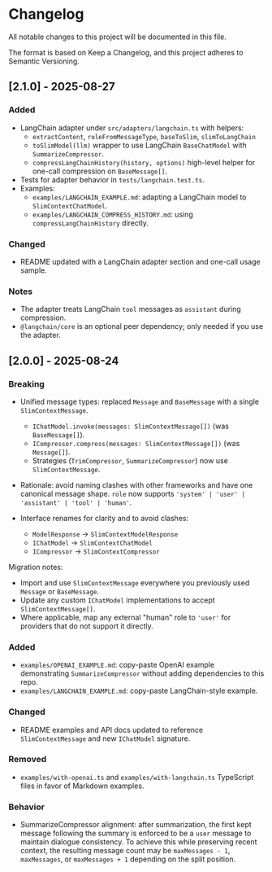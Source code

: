 # Changelog

All notable changes to this project will be documented in this file.

The format is based on Keep a Changelog, and this project adheres to Semantic Versioning.

## [2.1.0] - 2025-08-27

### Added

- LangChain adapter under `src/adapters/langchain.ts` with helpers:
  - `extractContent`, `roleFromMessageType`, `baseToSlim`, `slimToLangChain`
  - `toSlimModel(llm)` wrapper to use LangChain `BaseChatModel` with `SummarizeCompressor`.
  - `compressLangChainHistory(history, options)` high-level helper for one-call compression on `BaseMessage[]`.
- Tests for adapter behavior in `tests/langchain.test.ts`.
- Examples:
  - `examples/LANGCHAIN_EXAMPLE.md`: adapting a LangChain model to `SlimContextChatModel`.
  - `examples/LANGCHAIN_COMPRESS_HISTORY.md`: using `compressLangChainHistory` directly.

### Changed

- README updated with a LangChain adapter section and one-call usage sample.

### Notes

- The adapter treats LangChain `tool` messages as `assistant` during compression.
- `@langchain/core` is an optional peer dependency; only needed if you use the adapter.

## [2.0.0] - 2025-08-24

### Breaking

- Unified message types: replaced `Message` and `BaseMessage` with a single `SlimContextMessage`.
  - `IChatModel.invoke(messages: SlimContextMessage[])` (was `BaseMessage[]`).
  - `ICompressor.compress(messages: SlimContextMessage[])` (was `Message[]`).
  - Strategies (`TrimCompressor`, `SummarizeCompressor`) now use `SlimContextMessage`.
- Rationale: avoid naming clashes with other frameworks and have one canonical message shape. `role` now supports `'system' | 'user' | 'assistant' | 'tool' | 'human'`.

- Interface renames for clarity and to avoid clashes:
  - `ModelResponse` -> `SlimContextModelResponse`
  - `IChatModel` -> `SlimContextChatModel`
  - `ICompressor` -> `SlimContextCompressor`

Migration notes:

- Import and use `SlimContextMessage` everywhere you previously used `Message` or `BaseMessage`.
- Update any custom `IChatModel` implementations to accept `SlimContextMessage[]`.
- Where applicable, map any external "human" role to `'user'` for providers that do not support it directly.

### Added

- `examples/OPENAI_EXAMPLE.md`: copy-paste OpenAI example demonstrating `SummarizeCompressor` without adding dependencies to this repo.
- `examples/LANGCHAIN_EXAMPLE.md`: copy-paste LangChain-style example.

### Changed

- README examples and API docs updated to reference `SlimContextMessage` and new `IChatModel` signature.

### Removed

- `examples/with-openai.ts` and `examples/with-langchain.ts` TypeScript files in favor of Markdown examples.

### Behavior

- SummarizeCompressor alignment: after summarization, the first kept message following the summary is enforced to be a `user` message to maintain dialogue consistency. To achieve this while preserving recent context, the resulting message count may be `maxMessages - 1`, `maxMessages`, or `maxMessages + 1` depending on the split position.
